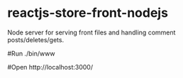 # reactjs-store-front-nodejs
Node server for serving front files and handling comment posts/deletes/gets. 

#Run
./bin/www


#Open
http://localhost:3000/
